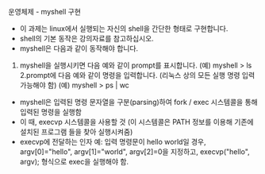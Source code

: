 운영체제 - myshell 구현

- 이 과제는 linux에서 실행되는 자신의 shell을 간단한 형태로 구현합니다. 
- shell의 기본 동작은 강의자료를 참고하십시오.
- myshell은 다음과 같이 동작해야 합니다.
1. myshell을 실행시키면 다음 예와 같이 prompt를 표시합니다.
 (예) myshell > ls
2.prompt에 다음 예와 같이 명령을 입력합니다. (리눅스 상의 모든 실행 명령 입력 가능해야 함)
(예) myshell > ps | wc
- myshell은 입력된 명령 문자열을 구분(parsing)하여 fork / exec 시스템콜을 통해 입력된 명령을 실행함
- 이 때, execvp 시스템콜을 사용할 것 (이 시스템콜은 PATH 정보를 이용해 기존에 설치된 프로그램 들을 찾아 실행시켜줌)
- execvp에 전달하는 인자 예:
입력 명령문이 hello world일 경우, argv[0]="hello", argv[1]="world", argv[2]=0을 지정하고, execvp("hello", argv); 형식으로 exec을 실행해야 함.
